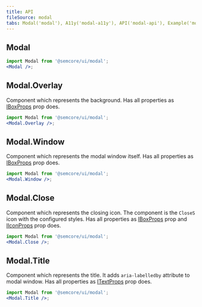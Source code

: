 ```yaml
---
title: API
fileSource: modal
tabs: Modal('modal'), A11y('modal-a11y'), API('modal-api'), Example('modal-code'), Changelog('modal-changelog')
---
```


## Modal

```jsx
import Modal from '@semcore/ui/modal';
<Modal />;
```

<TypesView type="ModalProps" :types={...types} />

## Modal.Overlay

Component which represents the background. Has all properties as [IBoxProps](/layout/box-system/box-api/) prop does.

```jsx
import Modal from '@semcore/ui/modal';
<Modal.Overlay />;
```

## Modal.Window

Component which represents the modal window itself. Has all properties as [IBoxProps](/layout/box-system/box-api/) prop does.

```jsx
import Modal from '@semcore/ui/modal';
<Modal.Window />;
```

## Modal.Close

Component which represents the closing icon. The component is the `CloseS` icon with the configured styles. Has all properties as [IBoxProps](/layout/box-system/box-api/) prop and [IIconProps](/style/icon/icon-api/) prop does.

```jsx
import Modal from '@semcore/ui/modal';
<Modal.Close />;
```

## Modal.Title

Component which represents the title. It adds `aria-labelledby` attribute to modal window. Has all properties as [ITextProps](/style/typography/typography-api/) prop does.

```jsx
import Modal from '@semcore/ui/modal';
<Modal.Title />;
```

<script setup>import { data as types } from '@types.data.ts';</script>